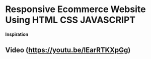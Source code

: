 # Responsive Ecommerce Website Using HTML CSS JAVASCRIPT

#### Inspiration
## Video (https://youtu.be/lEarRTKXpGg)
